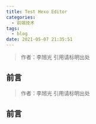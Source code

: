 ```yaml
---
title: Test Hexo Editor
categories:
  - 前端技术
tags:
  - blog
date: 2021-05-07 21:35:51
---
```


> 作者：李旭光
> 引用请标明出处

## 前言
> 作者：李旭光
> 引用请标明出处

## 前言


<!-- more -->